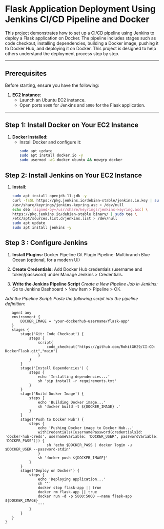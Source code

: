 # Flask Application Deployment Using Jenkins CI/CD Pipeline and Docker

This project demonstrates how to set up a CI/CD pipeline using Jenkins to deploy a Flask application on Docker. The pipeline includes stages such as code checkout, installing dependencies, building a Docker image, pushing it to Docker Hub, and deploying it on Docker. This project is designed to help others understand the deployment process step by step.

---

## Prerequisites

Before starting, ensure you have the following:

1. **EC2 Instance**:
   - Launch an Ubuntu EC2 instance.
   - Open ports `8080` for Jenkins and `5000` for the Flask application.




---

## Step 1: Install Docker on Your EC2 Instance

1. **Docker Installed**:
   - Install Docker and configure it:
     ```bash
     sudo apt update
     sudo apt install docker.io -y
     sudo usermod -aG docker ubuntu && newgrp docker
     ```

## Step 2: Install Jenkins on Your EC2 Instance

1. **Install**:
   ```bash
   sudo apt install openjdk-11-jdk -y
   curl -fsSL https://pkg.jenkins.io/debian-stable/jenkins.io.key | sudo tee \
   /usr/share/keyrings/jenkins-keyring.asc > /dev/null
   echo deb [signed-by=/usr/share/keyrings/jenkins-keyring.asc] \
   https://pkg.jenkins.io/debian-stable binary/ | sudo tee \
   /etc/apt/sources.list.d/jenkins.list > /dev/null
   sudo apt update
   sudo apt install jenkins -y
   ```

## Step 3 : Configure Jenkins

1. **Install Plugins:**
Docker Pipeline
Git Plugin
Pipeline: Multibranch
Blue Ocean (optional, for a modern UI)

2. **Create Credentials:**
Add Docker Hub credentials (username and token/password) under Manage Jenkins > Credentials.

3. **Write the Jenkins Pipeline Script**
 *Create a New Pipeline Job in Jenkins:*
    Go to Jenkins Dashboard > New Item > Pipeline > OK.

 *Add the Pipeline Script: Paste the following script into the pipeline definition:*
 ```pipeline {
    agent any
    environment {
        DOCKER_IMAGE = 'your-dockerhub-username/flask-app'
    }
    stages {
        stage('Git: Code Checkout') {
            steps {
                script{
                    code_checkout("https://github.com/RohitGH29/CI-CD-DockerFlask.git","main")
                }
            }
        }
        stage('Install Dependencies') {
            steps {
                echo 'Installing dependencies...'
                sh 'pip install -r requirements.txt'
            }
        }
        stage('Build Docker Image') {
            steps {
                echo 'Building Docker image...'
                sh 'docker build -t ${DOCKER_IMAGE} .'
            }
        }
        stage('Push to Docker Hub') {
            steps {
                echo 'Pushing Docker image to Docker Hub...'
                withCredentials([usernamePassword(credentialsId: 'docker-hub-creds', usernameVariable: 'DOCKER_USER', passwordVariable: 'DOCKER_PASS')]) {
                    sh 'echo $DOCKER_PASS | docker login -u $DOCKER_USER --password-stdin'
                }
                sh 'docker push ${DOCKER_IMAGE}'
            }
        }
        stage('Deploy on Docker') {
            steps {
                echo 'Deploying application...'
                sh '''
                docker stop flask-app || true
                docker rm flask-app || true
                docker run -d -p 5000:5000 --name flask-app ${DOCKER_IMAGE}
                '''
            }
        }
    }
}
```